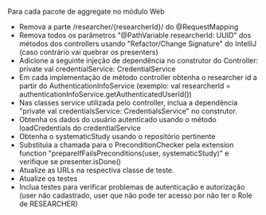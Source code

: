 Para cada pacote de aggregate no módulo Web
- Remova a parte /researcher/{researcherId}/ do @RequestMapping
- Remova todos os parâmetros "@PathVariable researcherId: UUID" dos métodos dos controllers usando "Refactor/Change Signature" do IntelliJ (caso contrário vai quebrar os presenters)
- Adicione a seguinte injeção de dependência no construtor do Controller: private val credentialService: CredentialService
- Em cada implementação de método controller obtenha o researcher id a partir do AuthenticationInfoService (exemplo: val researcherId = authenticationInfoService.getAuthenticatedUserId())
- Nas classes service utilizada pelo controller, inclua a dependência "private val credentialsService: CredentialsService" no construtor.
- Obtenha os dados do usuário autenticado usando o método loadCredentials do credentialService
- Obtenha o systematicStudy usando o repositório pertinente
- Substituia a chamada para o PreconditionChecker pela extension function "prepareIfFailsPreconditions(user, systematicStudy)" e verifique se presenter.isDone()
- Atualize as URLs na respectiva classe de teste.
- Atualize os testes
- Inclua testes para verificar problemas de autenticação e autorização (user não cadastrado, user que não pode ter acesso por não ter o Role de RESEARCHER)

